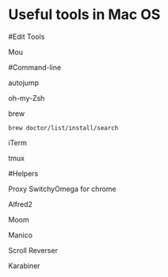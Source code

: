 Useful tools in Mac OS
========

#Edit Tools

Mou


#Command-line

autojump

oh-my-Zsh

brew

	brew doctor/list/install/search


iTerm

tmux



#Helpers

Proxy SwitchyOmega for chrome

Alfred2

Moom

Manico

Scroll Reverser

Karabiner
